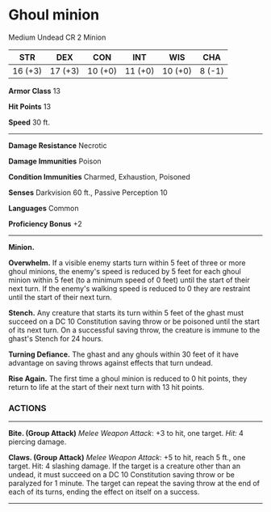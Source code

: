 # Ghoul minion
Medium Undead CR 2 Minion

| STR     | DEX     | CON     | INT     | WIS     | CHA    |
|---------|---------|---------|---------|---------|--------|
| 16 (+3) | 17 (+3) | 10 (+0) | 11 (+0) | 10 (+0) | 8 (-1) |


**Armor Class** 13

**Hit Points** 13

**Speed** 30 ft.

---

**Damage Resistance** Necrotic

**Damage Immunities** Poison

**Condition Immunities** Charmed, Exhaustion, Poisoned

**Senses** Darkvision 60 ft., Passive Perception 10

**Languages** Common

**Proficiency Bonus** +2

---
**Minion.**

**Overwhelm.** If a visible enemy starts turn within 5 feet of three or more 
ghoul minions, the enemy's speed is reduced by 5 feet for each ghoul minion 
within 5 feet (to a minimum speed of 0 feet) until the start of their next 
turn. If the enemy's walking speed is reduced to 0 they are restraint until the 
start of their next turn.

**Stench.** Any creature that starts its turn within 5 feet of the ghast must 
succeed on a DC 10 Constitution saving throw or be poisoned until the start of 
its next turn. On a successful saving throw, the creature is immune to the 
ghast's Stench for 24 hours.

**Turning Defiance.** The ghast and any ghouls within 30 feet of it have 
advantage on saving throws against effects that turn undead.

**Rise Again.** The first time a ghoul minion is reduced to 0 hit points, they
return to life at the start of their next turn with 13 hit points.

### ACTIONS

---
**Bite. (Group Attack)** *Melee Weapon Attack*: +3 to hit, one target. *Hit:* 4
piercing damage.

**Claws. (Group Attack)** *Melee Weapon Attack*: +5 to hit, reach 5 ft., one 
target. Hit: 4 slashing damage. If the target is a creature other 
than an undead, it must succeed on a DC 10 Constitution saving throw or be 
paralyzed for 1 minute. The target can repeat the saving throw at the end of 
each of its turns, ending the effect on itself on a success.

---


